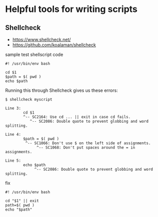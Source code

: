 # Helpful tools for writing scripts

## Shellcheck

* https://www.shellcheck.net/
* https://github.com/koalaman/shellcheck

sample test shellscript code

``` shell
#! /usr/bin/env bash

cd $1
$path = $( pwd )
echo $path
```

Running this through Shellcheck gives us these errors:

```
$ shellcheck myscript
 
Line 3:
        cd $1
        ^-- SC2164: Use cd ... || exit in case cd fails.
           ^-- SC2086: Double quote to prevent globbing and word splitting.
 
Line 4:
        $path = $( pwd )
         ^-- SC1066: Don't use $ on the left side of assignments.
              ^-- SC1068: Don't put spaces around the = in assignments.
 
Line 5:
        echo $path
             ^-- SC2086: Double quote to prevent globbing and word splitting.
```

fix

``` shell
#! /usr/bin/env bash

cd "$1" || exit
path=$( pwd )
echo "$path"
```
